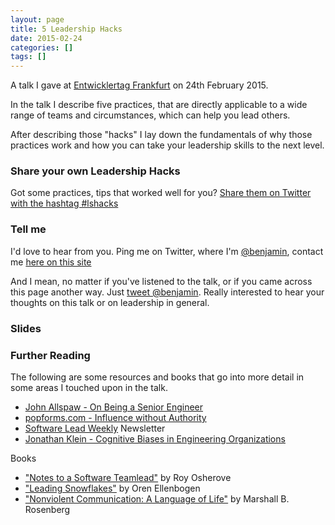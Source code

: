 ```yaml
---
layout: page
title: 5 Leadership Hacks
date: 2015-02-24
categories: []
tags: []
---
```


A talk I gave at [Entwicklertag Frankfurt][1] on 24th February 2015.

In the talk I describe five practices, that are directly applicable to a wide
range of teams and circumstances, which can help you lead others.

After describing those "hacks" I lay down the fundamentals of why those
practices work and how you can take your leadership skills to the next level.


### Share your own Leadership Hacks

Got some practices, tips that worked well for you? [Share them on Twitter with
the hashtag #lshacks][share-lshacks]


### Tell me

I'd love to hear from you. Ping me on Twitter, where I'm [@benjamin][@benjamin], contact
me [here on this site](/contact/)

And I mean, no matter if you've listened to the talk, or if you came across this
page another way. Just [tweet @benjamin][tweet-at]. Really interested to hear your
thoughts on this talk or on leadership in general.


### Slides

<script async class="speakerdeck-embed"
data-id="8a52127195f24823896d6f0b428a7b04" data-ratio="1.33333333333333"
src="//speakerdeck.com/assets/embed.js"></script>

### Further Reading

The following are some resources and books that go into more detail in some
areas I touched upon in the talk.

* [John Allspaw - On Being a Senior Engineer](http://www.kitchensoap.com/2012/10/25/on-being-a-senior-engineer/)
* [popforms.com - Influence without Authority](https://popforms.com/influence-without-authority/)
* [Software Lead Weekly][swl] Newsletter
* [Jonathan Klein - Cognitive Biases in Engineering Organizations](http://jkle.in/biases)

Books

* ["Notes to a Software Teamlead"][notes-teamlead] by Roy Osherove
* ["Leading Snowflakes"][leading-snowflakes] by Oren Ellenbogen
* ["Nonviolent Communication: A Language of Life"][nvc] by Marshall B. Rosenberg

[1]: https://entwicklertag.de/frankfurt/2015/5-leadership-hacks-oder-wie-ich-meine-ideen-umgesetzt-bekomme
[tweet-at]: https://twitter.com/intent/tweet?hashtags=lshacks&text=%40benjamin%20
[@benjamin]: https://twitter.com/benjamin
[share-lshacks]: https://twitter.com/intent/tweet?hashtags=lshacks
[notes-teamlead]: https://leanpub.com/teamleader
[leading-snowflakes]: http://leadingsnowflakes.com/
[swl]: http://softwareleadweekly.com/
[nvc]: http://www.goodreads.com/book/show/71730.Nonviolent_Communication

